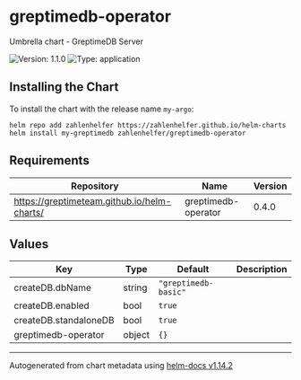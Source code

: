# greptimedb-operator

Umbrella chart - GreptimeDB Server

![Version: 1.1.0](https://img.shields.io/badge/Version-1.1.0-informational?style=flat-square) ![Type: application](https://img.shields.io/badge/Type-application-informational?style=flat-square)

## Installing the Chart

To install the chart with the release name `my-argo`:

```console
helm repo add zahlenhelfer https://zahlenhelfer.github.io/helm-charts
helm install my-greptimedb zahlenhelfer/greptimedb-operator
```

## Requirements

| Repository | Name | Version |
|------------|------|---------|
| https://greptimeteam.github.io/helm-charts/ | greptimedb-operator | 0.4.0 |

## Values

| Key | Type | Default | Description |
|-----|------|---------|-------------|
| createDB.dbName | string | `"greptimedb-basic"` |  |
| createDB.enabled | bool | `true` |  |
| createDB.standaloneDB | bool | `true` |  |
| greptimedb-operator | object | `{}` |  |

----------------------------------------------
Autogenerated from chart metadata using [helm-docs v1.14.2](https://github.com/norwoodj/helm-docs/releases/v1.14.2)

